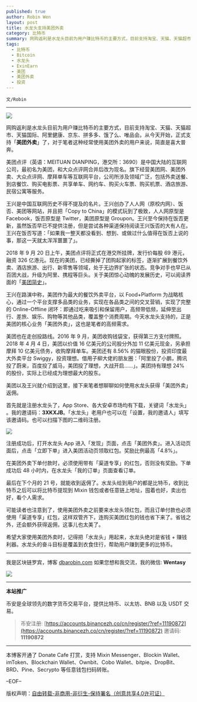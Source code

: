 ```yaml
---
published: true
author: Robin Wen
layout: post
title: 水龙头支持美团外卖
category: 比特币
summary: 网购返利是水龙头目前为用户赚比特币的主要方式，目前支持淘宝、天猫、天猫超市、天猫国际、阿里健康、京东、拼多多、饿了么、唯品会。从今天开始，正式支持「美团外卖」了，对于笔者这种经常使用美团外卖的用户来说，简直是喜大普奔。希望大家使用美团外卖时，记得把「水龙头」用起来，水龙头绝对是省钱 + 赚钱利器。水龙头的奋斗目标是覆盖到衣食住行，帮助用户赚到更多的比特币。
tags:
  - 比特币
  - Bitcoin
  - 水龙头
  - ExinEarn
  - 美团
  - 美团外卖
  - 投资
---
```


`文/Robin`

***

![](https://cdn.dbarobin.com/83l79ix.png)

网购返利是水龙头目前为用户赚比特币的主要方式，目前支持淘宝、天猫、天猫超市、天猫国际、阿里健康、京东、拼多多、饿了么、唯品会。从今天开始，正式支持「**美团外卖**」了，对于笔者这种经常使用美团外卖的用户来说，简直是喜大普奔。

美团点评（英语：MEITUAN DIANPING，港交所：3690）是中国大陆的互联网公司，最初名为美团，和大众点评网合并后改为现名。旗下经营美团网、美团外卖、大众点评网、摩拜单车等互联网平台，公司所涉及领域广泛，包括外卖送餐、到店餐饮、购买电影票、共享单车、网约车、购买火车票、购买机票、酒店旅游、民宿公寓等服务。

王兴是中国互联网历史不得不提及的名片。王兴创办了人人网（原校内网）、饭否、美团等网站，并且把「Copy to China」的模式玩到了极致，人人网原型是 Facebook，饭否原型是 Twitter，美团原型是 Groupon。王兴至今保持在饭否更新，虽然饭否早已不提供注册，但是尝试各种渠道保持阅读王兴饭否的大有人在。王兴在饭否写道：「如果我一整天都没看到、想到、或做过什么值得在饭否上说的事，那这一天就太浑浑噩噩了」。

2018 年 9 月 20 日上午，美团点评将正式在港交所挂牌，发行价每股 69 港元，融资 326 亿港元。现在的美团，已经撕掉了团购起家的标签，逐渐扩展到餐饮外卖、酒店旅游、出行、新零售等领域，处于无边界扩张的状态。竞争对手也早已从百团大战，升级为阿里、携程等巨头。关于美团惊心动魄的发展历史，可以阅读界面的「[美团简史](https://www.huxiu.com/article/263748.html)」。

王兴在路演中称，美团作为最大的餐饮外卖平台，以 Food+Platform 为战略核心，通过一个平台支撑多品类的业务，实现在各品类之间的交叉营销，实现了完整的 Online-Offline 闭环：即通过吃来吸引和保留用户，高频带低频，延伸至出行、差旅、娱乐、购物等其他品类，覆盖整个消费周期。今天水龙头支持的，正是美团的核心业务「美团外卖」，这也是笔者的高频需求。

美团也在走创投路线。2016 年 9 月，美团收购钱袋宝，获得第三方支付牌照。2018 年 4 月 4 日，美团以价值 16 亿美元的公司股分外加 11 亿美元现金，另承担摩拜 10 亿美元债务，收购摩拜单车。美团还有 8.56% 的猫眼股份，投资印度最大外卖平台 Swiggy，投资理想。借用子柳大佬的朋友圈：「阿里投了小鹏，腾讯投了蔚来，百度投了威马，美团投了理想，大战开启……」。美团持有理想 24% 的股份，实际上已经成为理想最大的股东。

美团以及王兴就介绍到这里，接下来笔者想聊聊如何使用水龙头获得「美团外卖」返佣。

首先就是注册水龙头了，​App Store、各大安卓市场均有下载，关键词「水龙头」​。​我的邀请码：**3XKXJB**。「水龙头」老用户也可以在「设置，我的邀请人」填写该邀请码。​也可以扫描​下图的二维码注册。

![](https://cdn.dbarobin.com/kwdjijt.png)

注册成功后，打开水龙头 App 进入「发现」页面，点击「美团外卖」。进入活动页面后，点击「立即下单」进入美团活动页领取红包。奖励比例最高「4.8%」。

在美团外卖下单付款时，必须使用带有「渠道专享」的红包，否则没有奖励。下单成功后 48 小时内，在水龙头「我的订单」页面查看订单。

最后在下个月的 21 号，就能收到返佣了。水龙头给到用户的都是比特币，收到比特币之后可以将比特币提现到 Mixin 钱包或者任意链上地址，囤着也好，卖出也好，看个人需求。

可能读者也注意到了，使用美团外卖之前要来水龙头领红包，而且订单付款也必须使用「渠道专享」红包，这样双管齐下，连购买美团红包的钱也省下来了。省钱之外，还会额外获得返佣，这事儿也太美了。

希望大家使用美团外卖时，记得把「水龙头」用起来，水龙头绝对是省钱 + 赚钱利器。水龙头的奋斗目标是覆盖到衣食住行，帮助用户赚到更多的比特币。

***

我是区块链罗宾，博客 [dbarobin.com](https://dbarobin.com/)
如果您想和我交流，我的微信: **Wentasy**

![](https://cdn.dbarobin.com/v4yywe2.png)

***

**本站推广**

币安是全球领先的数字货币交易平台，提供比特币、以太坊、BNB 以及 USDT 交易。

> 币安注册: [https://accounts.binancezh.co/cn/register/?ref=11190872](https://accounts.binancezh.co/cn/register/?ref=11190872)
> 邀请码: **11190872**

***

本博客开通了 Donate Cafe 打赏，支持 Mixin Messenger、Blockin Wallet、imToken、Blockchain Wallet、Ownbit、Cobo Wallet、bitpie、DropBit、BRD、Pine、Secrypto 等任意钱包扫码转账。

<center>
    <div class="--donate-button"
         data-button-id="f8b9df0d-af9a-460d-8258-d3f435445075"
    ></div>
</center>

–EOF–

版权声明：[自由转载-非商用-非衍生-保持署名（创意共享4.0许可证）](http://creativecommons.org/licenses/by-nc-nd/4.0/deed.zh)